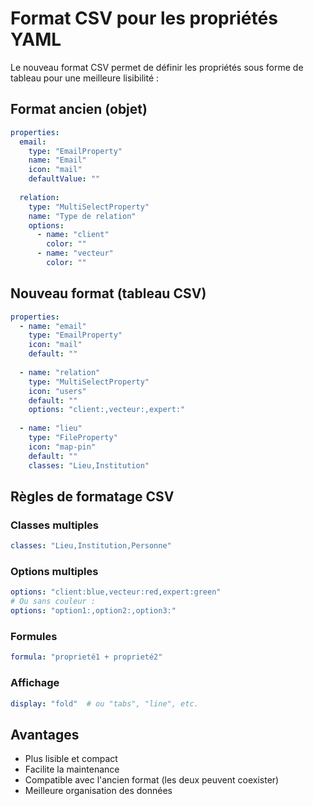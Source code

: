 # Format CSV pour les propriétés YAML

Le nouveau format CSV permet de définir les propriétés sous forme de tableau pour une meilleure lisibilité :

## Format ancien (objet)
```yaml
properties:
  email:
    type: "EmailProperty"
    name: "Email"
    icon: "mail"
    defaultValue: ""
  
  relation:
    type: "MultiSelectProperty"
    name: "Type de relation"
    options:
      - name: "client"
        color: ""
      - name: "vecteur"  
        color: ""
```

## Nouveau format (tableau CSV)
```yaml
properties:
  - name: "email"
    type: "EmailProperty"
    icon: "mail"
    default: ""
  
  - name: "relation"
    type: "MultiSelectProperty"
    icon: "users"
    default: ""
    options: "client:,vecteur:,expert:"
    
  - name: "lieu"
    type: "FileProperty" 
    icon: "map-pin"
    default: ""
    classes: "Lieu,Institution"
```

## Règles de formatage CSV

### Classes multiples
```yaml
classes: "Lieu,Institution,Personne"
```

### Options multiples  
```yaml
options: "client:blue,vecteur:red,expert:green"
# Ou sans couleur :
options: "option1:,option2:,option3:"
```

### Formules
```yaml
formula: "proprieté1 + proprieté2"
```

### Affichage
```yaml
display: "fold"  # ou "tabs", "line", etc.
```

## Avantages
- Plus lisible et compact
- Facilite la maintenance
- Compatible avec l'ancien format (les deux peuvent coexister)
- Meilleure organisation des données
